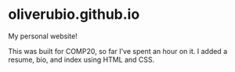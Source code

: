 # oliverubio.github.io
My personal website!

This was built for COMP20, so far I've spent an hour on it. I added a resume, bio, and index using HTML and CSS.
